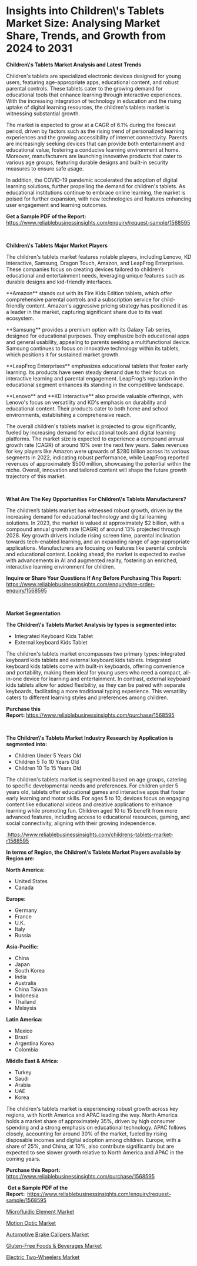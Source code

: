 <p><h1>Insights into Children\'s Tablets Market Size: Analysing Market Share, Trends, and Growth from 2024 to 2031</h1></p><p><strong>Children\'s Tablets Market Analysis and Latest Trends</strong></p>
<p><p>Children's tablets are specialized electronic devices designed for young users, featuring age-appropriate apps, educational content, and robust parental controls. These tablets cater to the growing demand for educational tools that enhance learning through interactive experiences. With the increasing integration of technology in education and the rising uptake of digital learning resources, the children's tablets market is witnessing substantial growth.</p><p>The market is expected to grow at a CAGR of 6.1% during the forecast period, driven by factors such as the rising trend of personalized learning experiences and the growing accessibility of internet connectivity. Parents are increasingly seeking devices that can provide both entertainment and educational value, fostering a conducive learning environment at home. Moreover, manufacturers are launching innovative products that cater to various age groups, featuring durable designs and built-in security measures to ensure safe usage. </p><p>In addition, the COVID-19 pandemic accelerated the adoption of digital learning solutions, further propelling the demand for children's tablets. As educational institutions continue to embrace online learning, the market is poised for further expansion, with new technologies and features enhancing user engagement and learning outcomes.</p></p>
<p><strong>Get a Sample PDF of the Report:&nbsp;</strong> <a href="https://www.reliablebusinessinsights.com/enquiry/request-sample/1568595?utm_campaign=1091&utm_medium=2&utm_source=Github&utm_content=ia&utm_term=14102024&utm_id=childrens-tablets">https://www.reliablebusinessinsights.com/enquiry/request-sample/1568595</a></p>
<p>&nbsp;</p>
<p><strong>Children\'s Tablets Major Market Players</strong></p>
<p><p>The children's tablets market features notable players, including Lenovo, KD Interactive, Samsung, Dragon Touch, Amazon, and LeapFrog Enterprises. These companies focus on creating devices tailored to children’s educational and entertainment needs, leveraging unique features such as durable designs and kid-friendly interfaces.</p><p>**Amazon** stands out with its Fire Kids Edition tablets, which offer comprehensive parental controls and a subscription service for child-friendly content. Amazon's aggressive pricing strategy has positioned it as a leader in the market, capturing significant share due to its vast ecosystem.</p><p>**Samsung** provides a premium option with its Galaxy Tab series, designed for educational purposes. They emphasize both educational apps and general usability, appealing to parents seeking a multifunctional device. Samsung continues to focus on innovative technology within its tablets, which positions it for sustained market growth.</p><p>**LeapFrog Enterprises** emphasizes educational tablets that foster early learning. Its products have seen steady demand due to their focus on interactive learning and parental engagement. LeapFrog’s reputation in the educational segment enhances its standing in the competitive landscape.</p><p>**Lenovo** and **KD Interactive** also provide valuable offerings, with Lenovo's focus on versatility and KD's emphasis on durability and educational content. Their products cater to both home and school environments, establishing a comprehensive reach.</p><p>The overall children's tablets market is projected to grow significantly, fueled by increasing demand for educational tools and digital learning platforms. The market size is expected to experience a compound annual growth rate (CAGR) of around 10% over the next few years. Sales revenues for key players like Amazon were upwards of $280 billion across its various segments in 2022, indicating robust performance, while LeapFrog reported revenues of approximately $500 million, showcasing the potential within the niche. Overall, innovation and tailored content will shape the future growth trajectory of this market.</p></p>
<p>&nbsp;</p>
<p><strong>What Are The Key Opportunities For Children\'s Tablets Manufacturers?</strong></p>
<p><p>The children’s tablets market has witnessed robust growth, driven by the increasing demand for educational technology and digital learning solutions. In 2023, the market is valued at approximately $2 billion, with a compound annual growth rate (CAGR) of around 13% projected through 2028. Key growth drivers include rising screen time, parental inclination towards tech-enabled learning, and an expanding range of age-appropriate applications. Manufacturers are focusing on features like parental controls and educational content. Looking ahead, the market is expected to evolve with advancements in AI and augmented reality, fostering an enriched, interactive learning environment for children.</p></p>
<p><strong>Inquire or Share Your Questions If Any Before Purchasing This Report:</strong> <a href="https://www.reliablebusinessinsights.com/enquiry/pre-order-enquiry/1568595?utm_campaign=1091&utm_medium=2&utm_source=Github&utm_content=ia&utm_term=14102024&utm_id=childrens-tablets">https://www.reliablebusinessinsights.com/enquiry/pre-order-enquiry/1568595</a></p>
<p>&nbsp;</p>
<p><strong>Market Segmentation</strong></p>
<p><strong>The Children\'s Tablets Market Analysis by types is segmented into:</strong></p>
<p><ul><li>Integrated Keyboard Kids Tablet</li><li>External keyboard Kids Tablet</li></ul></p>
<p><p>The children's tablets market encompasses two primary types: integrated keyboard kids tablets and external keyboard kids tablets. Integrated keyboard kids tablets come with built-in keyboards, offering convenience and portability, making them ideal for young users who need a compact, all-in-one device for learning and entertainment. In contrast, external keyboard kids tablets allow for added flexibility, as they can be paired with separate keyboards, facilitating a more traditional typing experience. This versatility caters to different learning styles and preferences among children.</p></p>
<p><strong>Purchase this Report:&nbsp;</strong><a href="https://www.reliablebusinessinsights.com/purchase/1568595?utm_campaign=1091&utm_medium=2&utm_source=Github&utm_content=ia&utm_term=14102024&utm_id=childrens-tablets">https://www.reliablebusinessinsights.com/purchase/1568595</a></p>
<p>&nbsp;</p>
<p><strong>The Children\'s Tablets Market Industry Research by Application is segmented into:</strong></p>
<p><ul><li>Children Under 5 Years Old</li><li>Children 5 To 10 Years Old</li><li>Children 10 To 15 Years Old</li></ul></p>
<p><p>The children's tablets market is segmented based on age groups, catering to specific developmental needs and preferences. For children under 5 years old, tablets offer educational games and interactive apps that foster early learning and motor skills. For ages 5 to 10, devices focus on engaging content like educational videos and creative applications to enhance learning while promoting fun. Children aged 10 to 15 benefit from more advanced features, including access to educational resources, gaming, and social connectivity, aligning with their growing independence.</p></p>
<p><a href="https://www.reliablebusinessinsights.com/childrens-tablets-market-r1568595?utm_campaign=1091&utm_medium=2&utm_source=Github&utm_content=ia&utm_term=14102024&utm_id=childrens-tablets">&nbsp;https://www.reliablebusinessinsights.com/childrens-tablets-market-r1568595</a></p>
<p><strong>In terms of Region, the Children\'s Tablets Market Players available by Region are:</strong></p>
<p>
    <p> <strong> North America: </strong>
        <ul>
            <li>United States</li>
            <li>Canada</li>
        </ul>
        </p> 
    <p> <strong> Europe: </strong>
        <ul>
            <li>Germany</li>
            <li>France</li>
            <li>U.K.</li>
            <li>Italy</li>
            <li>Russia</li>
        </ul>
        </p> 
    <p> <strong> Asia-Pacific: </strong>
        <ul>
            <li>China</li>
            <li>Japan</li>
            <li>South Korea</li>
            <li>India</li>
            <li>Australia</li>
            <li>China Taiwan</li>
            <li>Indonesia</li>
            <li>Thailand</li>
            <li>Malaysia</li>
        </ul>
        </p> 
    <p> <strong> Latin America: </strong>
        <ul>
            <li>Mexico</li>
            <li>Brazil</li>
            <li>Argentina Korea</li>
            <li>Colombia</li>
        </ul>
        </p> 
    <p> <strong> Middle East & Africa: </strong>
        <ul>
            <li>Turkey</li>
            <li>Saudi</li>
            <li>Arabia</li>
            <li>UAE</li>
            <li>Korea</li>
        </ul>
    </p>
    </p>
<p><p>The children's tablets market is experiencing robust growth across key regions, with North America and APAC leading the way. North America holds a market share of approximately 35%, driven by high consumer spending and a strong emphasis on educational technology. APAC follows closely, accounting for around 30% of the market, fueled by rising disposable incomes and digital adoption among children. Europe, with a share of 25%, and China, at 10%, also contribute significantly but are expected to see slower growth relative to North America and APAC in the coming years.</p></p>
<p><strong>Purchase this Report: </strong><a href="https://www.reliablebusinessinsights.com/purchase/1568595?utm_campaign=1091&utm_medium=2&utm_source=Github&utm_content=ia&utm_term=14102024&utm_id=childrens-tablets">https://www.reliablebusinessinsights.com/purchase/1568595</a></p>
<p>&nbsp;<strong>Get a Sample PDF of the Report:&nbsp;&nbsp;</strong><a href="https://www.reliablebusinessinsights.com/enquiry/request-sample/1568595?utm_campaign=1091&utm_medium=2&utm_source=Github&utm_content=ia&utm_term=14102024&utm_id=childrens-tablets">https://www.reliablebusinessinsights.com/enquiry/request-sample/1568595</a></p>
<p><strong></strong></p>
<p><p><a href="https://github.com/shauntarfpso/Market-Research-Report-List-1/blob/main/microfluidic-element-market.md?utm_campaign=1091&utm_medium=2&utm_source=Github&utm_content=ia&utm_term=14102024&utm_id=childrens-tablets">Microfluidic Element Market</a></p><p><a href="https://github.com/keitelmoprotinu/Market-Research-Report-List-1/blob/main/motion-optic-market.md?utm_campaign=1091&utm_medium=2&utm_source=Github&utm_content=ia&utm_term=14102024&utm_id=childrens-tablets">Motion Optic Market</a></p><p><a href="https://www.linkedin.com/pulse/booming-automotive-brake-calipers-market-sector-analysis-rsm0e?trk=public_post_embed_feed-article-content&utm_campaign=1091&utm_medium=2&utm_source=Github&utm_content=ia&utm_term=14102024&utm_id=childrens-tablets">Automotive Brake Calipers Market</a></p><p><a href="https://www.linkedin.com/pulse/exploring-gluten-free-foods-beverages-market-strategic-9j73e?trk=public_post_embed_feed-article-content&utm_campaign=1091&utm_medium=2&utm_source=Github&utm_content=ia&utm_term=14102024&utm_id=childrens-tablets">Gluten-Free Foods & Beverages Market</a></p><p><a href="https://www.linkedin.com/pulse/electric-two-wheelers-market-trends-insights-type-application-krlme?trk=public_post_embed_feed-article-content&utm_campaign=1091&utm_medium=2&utm_source=Github&utm_content=ia&utm_term=14102024&utm_id=childrens-tablets">Electric Two-Wheelers Market</a></p></p>